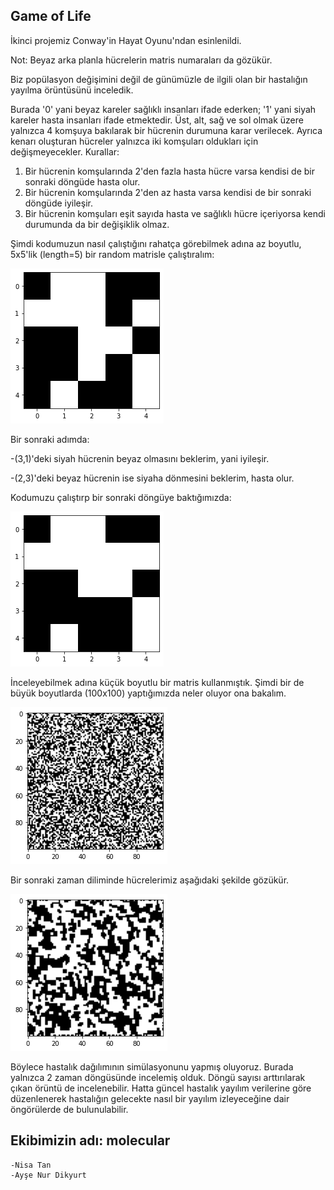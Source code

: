 ## Game of Life
 İkinci projemiz Conway'in Hayat Oyunu'ndan esinlenildi. 
 
 Not: Beyaz arka planla hücrelerin matris numaraları da gözükür.

Biz popülasyon değişimini değil de günümüzle de ilgili olan bir hastalığın yayılma örüntüsünü inceledik.

Burada '0' yani beyaz kareler sağlıklı insanları ifade ederken; '1' yani siyah kareler hasta insanları ifade etmektedir. Üst, alt, sağ ve sol olmak üzere yalnızca 4 komşuya bakılarak bir hücrenin durumuna karar verilecek. Ayrıca kenarı oluşturan hücreler yalnızca iki komşuları oldukları için değişmeyecekler. Kurallar:
1. Bir hücrenin komşularında 2'den fazla hasta hücre varsa kendisi de bir sonraki döngüde hasta olur.
2. Bir hücrenin komşularında 2'den az hasta varsa kendisi de bir sonraki döngüde iyileşir.
3. Bir hücrenin komşuları eşit sayıda hasta ve sağlıklı hücre içeriyorsa kendi durumunda da bir değişiklik olmaz.

Şimdi kodumuzun nasıl çalıştığını rahatça görebilmek adına az boyutlu, 5x5'lik (length=5) bir random matrisle çalıştıralım:


![Random matrix (5x5)](./h%C3%BCcreler/h%C3%BCcre1.png)

Bir sonraki adımda:

-(3,1)'deki siyah hücrenin beyaz olmasını beklerim, yani iyileşir.

-(2,3)'deki beyaz hücrenin ise siyaha dönmesini beklerim, hasta olur.

Kodumuzu çalıştırp bir sonraki döngüye baktığımızda:

![Matrix](./h%C3%BCcreler/h%C3%BCcre2.png)

İnceleyebilmek adına küçük boyutlu bir matris kullanmıştık. Şimdi bir de büyük boyutlarda (100x100) yaptığımızda neler oluyor ona bakalım.

![matrix(50,50)](./h%C3%BCcreler/h%C3%BCcre3.png)

Bir sonraki zaman diliminde hücrelerimiz aşağıdaki şekilde gözükür.

![matrix](./h%C3%BCcreler/h%C3%BCcre4.png)

Böylece hastalık dağılımının simülasyonunu yapmış oluyoruz. Burada yalnızca 2 zaman döngüsünde incelemiş olduk. Döngü sayısı arttırılarak çıkan örüntü de incelenebilir. Hatta güncel hastalık yayılım verilerine göre düzenlenerek hastalığın gelecekte nasıl bir yayılım izleyeceğine dair öngörülerde de bulunulabilir.

## Ekibimizin adı: molecular
    -Nisa Tan
    -Ayşe Nur Dikyurt



